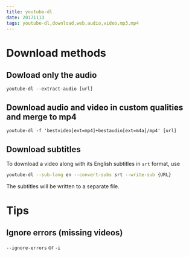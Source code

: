 ```yaml
---
title: youtube-dl
date: 20171113
tags: youtube-dl,download,web,audio,video,mp3,mp4
---
```


# Download methods

## Dowload only the audio

`youtube-dl --extract-audio [url]`

## Download audio and video in custom qualities and merge to mp4

`youtube-dl -f 'bestvideo[ext=mp4]+bestaudio[ext=m4a]/mp4' [url]`

## Download subtitles

To download a video along with its English subtitles in `srt` format, use

```bash
youtube-dl --sub-lang en --convert-subs srt --write-sub {URL}
```

The subtitles will be written to a separate file.

# Tips

## Ignore errors (missing videos)

`--ignore-errors` or `-i`
